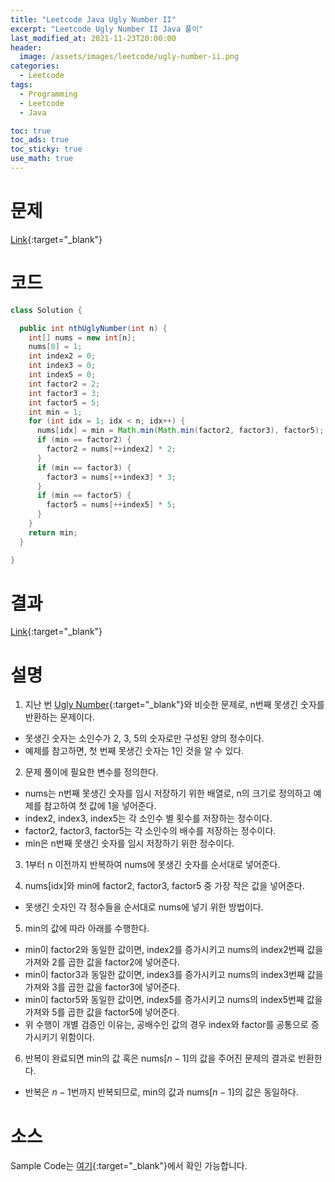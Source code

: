 ```yaml
---
title: "Leetcode Java Ugly Number II"
excerpt: "Leetcode Ugly Number II Java 풀이"
last_modified_at: 2021-11-23T20:00:00
header:
  image: /assets/images/leetcode/ugly-number-ii.png
categories:
  - Leetcode
tags:
  - Programming
  - Leetcode
  - Java

toc: true
toc_ads: true
toc_sticky: true
use_math: true
---
```

# 문제
[Link](https://leetcode.com/problems/ugly-number-ii/){:target="_blank"}

# 코드
```java
class Solution {

  public int nthUglyNumber(int n) {
    int[] nums = new int[n];
    nums[0] = 1;
    int index2 = 0;
    int index3 = 0;
    int index5 = 0;
    int factor2 = 2;
    int factor3 = 3;
    int factor5 = 5;
    int min = 1;
    for (int idx = 1; idx < n; idx++) {
      nums[idx] = min = Math.min(Math.min(factor2, factor3), factor5);
      if (min == factor2) {
        factor2 = nums[++index2] * 2;
      }
      if (min == factor3) {
        factor3 = nums[++index3] * 3;
      }
      if (min == factor5) {
        factor5 = nums[++index5] * 5;
      }
    }
    return min;
  }

}
```

# 결과
[Link](https://leetcode.com/submissions/detail/591458097/){:target="_blank"}

# 설명
1. 지난 번 [Ugly Number](../ugly-number){:target="_blank"}와 비슷한 문제로, n번째 못생긴 숫자를 반환하는 문제이다.
- 못생긴 숫자는 소인수가 2, 3, 5의 숫자로만 구성된 양의 정수이다.
- 예제를 참고하면, 첫 번째 못생긴 숫자는 1인 것을 알 수 있다.

2. 문제 풀이에 필요한 변수를 정의한다.
- nums는 n번째 못생긴 숫자를 임시 저장하기 위한 배열로, n의 크기로 정의하고 예제를 참고하여 첫 값에 1을 넣어준다.
- index2, index3, index5는 각 소인수 별 횟수를 저장하는 정수이다.
- factor2, factor3, factor5는 각 소인수의 배수를 저장하는 정수이다.
- min은 n번째 못생긴 숫자를 임시 저장하기 위한 정수이다.

3. 1부터 n 이전까지 반복하여 nums에 못생긴 숫자를 순서대로 넣어준다.

4. nums[idx]와 min에 factor2, factor3, factor5 중 가장 작은 값을 넣어준다.
- 못생긴 숫자인 각 정수들을 순서대로 nums에 넣기 위한 방법이다.

5. min의 값에 따라 아래를 수행한다.
- min이 factor2와 동일한 값이면, index2를 증가시키고 nums의 index2번째 값을 가져와 2를 곱한 값을 factor2에 넣어준다.
- min이 factor3과 동일한 값이면, index3를 증가시키고 nums의 index3번째 값을 가져와 3를 곱한 값을 factor3에 넣어준다.
- min이 factor5와 동일한 값이면, index5를 증가시키고 nums의 index5번째 값을 가져와 5를 곱한 값을 factor5에 넣어준다.
- 위 수행이 개별 검증인 이유는, 공배수인 값의 경우 index와 factor를 공통으로 증가시키기 위함이다.

6. 반복이 완료되면 min의 값 혹은 nums[$n - 1$]의 값을 주어진 문제의 결과로 반환한다.
- 반복은 $n - 1$번까지 반복되므로, min의 값과 nums[$n - 1$]의 값은 동일하다.

# 소스
Sample Code는 [여기](https://github.com/GracefulSoul/leetcode/blob/master/src/main/java/gracefulsoul/problems/UglyNumberII.java){:target="_blank"}에서 확인 가능합니다.